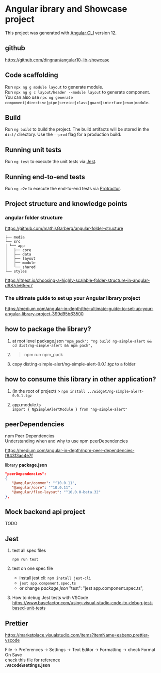 # Angular ibrary and Showcase project

This project was generated with [Angular CLI](https://github.com/angular/angular-cli) version 12.

## github

https://github.com/dingnan/angular10-lib-showcase

## Code scaffolding

Run `npx ng g module layout` to generate module.  
Run `npx ng g c layout/header --module layout` to generate component.  
You can also use `npx ng generate component|directive|pipe|service|class|guard|interface|enum|module`.

## Build

Run `ng build` to build the project. The build artifacts will be stored in the `dist/` directory. Use the `--prod` flag for a production build.

## Running unit tests

Run `ng test` to execute the unit tests via [Jest](https://jestjs.io/).

## Running end-to-end tests

Run `ng e2e` to execute the end-to-end tests via [Protractor](http://www.protractortest.org/).

## Project structure and knowledge points

### angular folder structure

https://github.com/mathisGarberg/angular-folder-structure

```
├── media
└── src
│ └── app
│   ├── core
│   ├── data
│   ├── layout
│   ├── module
│   └── shared
└── styles
```

https://itnext.io/choosing-a-highly-scalable-folder-structure-in-angular-d987de65ec7

### The ultimate guide to set up your Angular library project

https://medium.com/angular-in-depth/the-ultimate-guide-to-set-up-your-angular-library-project-399d95b63500

## how to package the library?

1. at root level package.json
   `"npm_pack": "ng build ng-simple-alert && cd dist/ng-simple-alert && npm pack",`

2. > npm run npm_pack

3. copy dist/ng-simple-alert/ng-simple-alert-0.0.1.tgz to a folder

## how to consume this library in other application?

1. (in the root of project) > `npm install ../widget/ng-simple-alert-0.0.1.tgz`

2. app.module.ts  
   `import { NgSimpleAlertModule } from "ng-simple-alert"`

## peerDependencies

npm Peer Dependencies  
Understanding when and why to use npm peerDependencies

https://medium.com/angular-in-depth/npm-peer-dependencies-f843f3ac4e7f

library **package.json**

```json
"peerDependencies":
{
   "@angular/common": "^10.0.11",
   "@angular/core": "^10.0.11",
   "@angular/flex-layout": "^10.0.0-beta.32"
},
```

## Mock backend api project

TODO

## Jest

1. test all spec files

   `npm run test`

2. test on one spec file

   - install jest cli: `npm install jest-cli`
   - `jest app.component.spec.ts`
   - or change _package.json_ "test": "jest app.component.spec.ts",

3. How to debug Jest tests with VSCode  
   https://www.basefactor.com/using-visual-studio-code-to-debug-jest-based-unit-tests

## Prettier

https://marketplace.visualstudio.com/items?itemName=esbenp.prettier-vscode

File -> Preferences -> Settings -> Text Editor -> Formatting -> check Format On Save  
check this file for reference  
**.vscode\settings.json**
